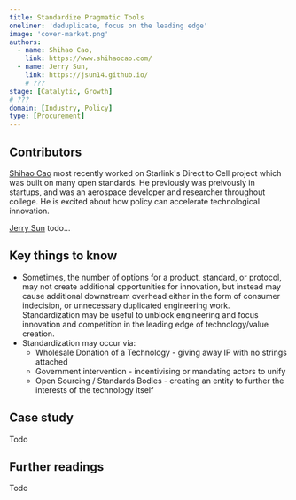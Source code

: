 ```yaml
---
title: Standardize Pragmatic Tools
oneliner: 'deduplicate, focus on the leading edge'
image: 'cover-market.png'
authors:
  - name: Shihao Cao,
    link: https://www.shihaocao.com/
  - name: Jerry Sun,
    link: https://jsun14.github.io/
    # ???
stage: [Catalytic, Growth]
# ???
domain: [Industry, Policy]
type: [Procurement]
---
```


## Contributors

[Shihao Cao](https://www.shihaocao.com/) most recently worked on Starlink's Direct to Cell project which was built on many open standards. He previously was preivously in startups, and was an aerospace developer and researcher throughout college. He is excited about how policy can accelerate technological innovation.

[Jerry Sun](https://jsun14.github.io/) todo...

## Key things to know

- Sometimes, the number of options for a product, standard, or protocol, may not create additional opportunities for innovation, but instead may cause additional downstream overhead either in the form of consumer indecision, or unnecessary duplicated engineering work. Standardization may be useful to unblock engineering and focus innovation and competition in the leading edge of technology/value creation.
- Standardization may occur via:
  - Wholesale Donation of a Technology - giving away IP with no strings attached
  - Government intervention - incentivising or mandating actors to unify
  - Open Sourcing / Standards Bodies - creating an entity to further the interests of the technology itself


## Case study

Todo

## Further readings

Todo